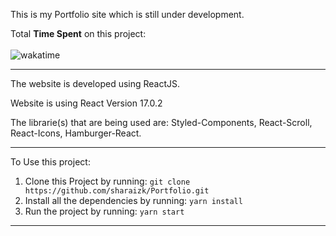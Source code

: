 This is my Portfolio site which is still under development.

Total <b>Time Spent</b> on this project:
<br>
<br>
![wakatime](https://wakatime.com/badge/user/a523f4a3-01dc-4ca0-990b-702f25ddf6b3/project/a6f4ebcf-8164-4603-ae80-27fe6223c6fa.svg)

------

The website is developed using ReactJS.

Website is using React Version 17.0.2

The librarie(s) that are being used are: Styled-Components, React-Scroll, React-Icons, Hamburger-React.

------

To Use this project:

1. Clone this Project by running:
	 ```git clone https://github.com/sharaizk/Portfolio.git```
2. Install all the dependencies by running: ```yarn install```
3. Run the project by running: ```yarn start```

------
